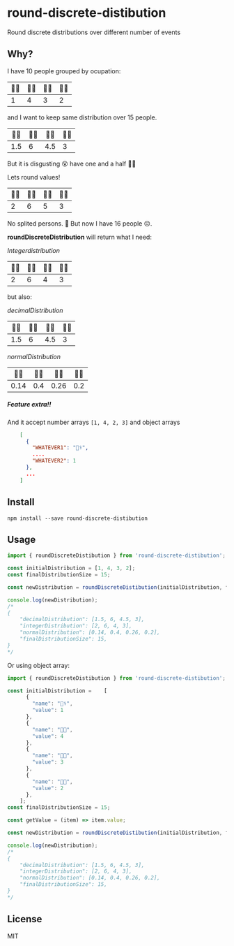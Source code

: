 # round-discrete-distibution
Round discrete distributions over different number of events

## Why?
I have 10 people grouped by ocupation:

| 👨‍⚕️ | 👩‍🏫 | 👨‍🍳 | 👩‍🔧 |
|----|----|----|----|
| 1  | 4  | 3  | 2  |

and I want to keep same distribution over 15 people.

| 👨‍⚕️ | 👩‍🏫 | 👨‍🍳 | 👩‍🔧 |
|----|----|----|----|
| 1.5  | 6  | 4.5  | 3  |

But it is disgusting 😵 have one and a half 👨‍⚕️

Lets round values!

| 👨‍⚕️ | 👩‍🏫 | 👨‍🍳 | 👩‍🔧 |
|----|----|----|----|
| 2  | 6  | 5  | 3  |

No splited persons. 🎉 But now I have 16 people 😔.

**roundDiscreteDistribution** will return what I need:

*Integerdistribution*

| 👨‍⚕️ | 👩‍🏫 | 👨‍🍳 | 👩‍🔧 |
|----|----|----|----|
| 2  | 6  | 4  | 3  |

but also:

*decimalDistribution*

| 👨‍⚕️ | 👩‍🏫 | 👨‍🍳 | 👩‍🔧 |
|----|----|----|----|
| 1.5  | 6  | 4.5  | 3  |

*normalDistribution*

| 👨‍⚕️ | 👩‍🏫 | 👨‍🍳 | 👩‍🔧 |
|----|----|----|----|
| 0.14  | 0.4  | 0.26  | 0.2  |

##### Feature extra!!

And it accept number arrays
`[1, 4, 2, 3]`
and object arrays
```json
    [
      {
        "WHATEVER1": "👨‍⚕️",
		....
    	"WHATEVER2": 1
      },
      ...
    ]
```
## Install

`npm install --save round-discrete-distibution`

## Usage

```javascript
import { roundDiscreteDistibution } from 'round-discrete-distibution';

const initialDistribution = [1, 4, 3, 2];
const finalDistributionSize = 15;

const newDistribution = roundDiscreteDistibution(initialDistribution, finalDistributionSize);

console.log(newDistribution);
/*
{
    "decimalDistribution": [1.5, 6, 4.5, 3],
    "integerDistribution": [2, 6, 4, 3],
    "normalDistribution": [0.14, 0.4, 0.26, 0.2],
    "finalDistributionSize": 15,
}
*/
```
Or using object array:
```javascript
import { roundDiscreteDistibution } from 'round-discrete-distibution';

const initialDistribution =    [
      {
        "name": "👨‍⚕️",
        "value": 1
      },
      {
        "name": "👩‍🏫",
        "value": 4
      },
	  {
        "name": "👨‍🍳",
        "value": 3
      },
      {
        "name": "👩‍🔧",
        "value": 2
      },
    ];
const finalDistributionSize = 15;

const getValue = (item) => item.value;

const newDistribution = roundDiscreteDistibution(initialDistribution, finalDistributionSize, getValue);

console.log(newDistribution);
/*
{
    "decimalDistribution": [1.5, 6, 4.5, 3],
    "integerDistribution": [2, 6, 4, 3],
    "normalDistribution": [0.14, 0.4, 0.26, 0.2],
    "finalDistributionSize": 15,
}
*/
```
## License
MIT


